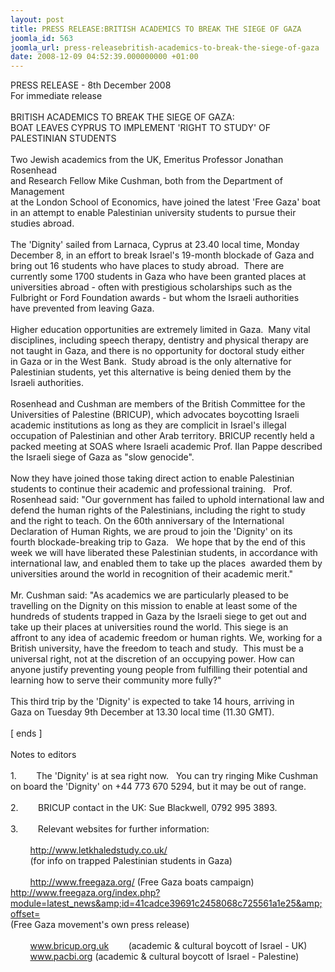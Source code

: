 ```yaml
---
layout: post
title: PRESS RELEASE:BRITISH ACADEMICS TO BREAK THE SIEGE OF GAZA
joomla_id: 563
joomla_url: press-releasebritish-academics-to-break-the-siege-of-gaza
date: 2008-12-09 04:52:39.000000000 +01:00
---
```

PRESS RELEASE - 8th December 2008<br />For immediate release<br /><br />BRITISH ACADEMICS TO BREAK THE SIEGE OF GAZA:<br />BOAT LEAVES CYPRUS TO IMPLEMENT 'RIGHT TO STUDY' OF PALESTINIAN STUDENTS<br /><br />Two Jewish academics from the UK, Emeritus Professor Jonathan Rosenhead<br />and Research Fellow Mike Cushman, both from the Department of Management<br />at the London School of Economics, have joined the latest 'Free Gaza' boat<br />in an attempt to enable Palestinian university students to pursue their<br />studies abroad.<br /><br />The 'Dignity' sailed from Larnaca, Cyprus at 23.40 local time, Monday<br />December 8, in an effort to break Israel's 19-month blockade of Gaza and<br />bring out 16 students who have places to study abroad.&nbsp; There are<br />currently some 1700 students in Gaza who have been granted places at<br />universities abroad - often with prestigious scholarships such as the<br />Fulbright or Ford Foundation awards - but whom the Israeli authorities<br />have prevented from leaving Gaza.<br /><br />Higher education opportunities are extremely limited in Gaza.&nbsp; Many vital<br />disciplines, including speech therapy, dentistry and physical therapy are<br />not taught in Gaza, and there is no opportunity for doctoral study either<br />in Gaza or in the West Bank.&nbsp; Study abroad is the only alternative for<br />Palestinian students, yet this alternative is being denied them by the<br />Israeli authorities.<br /><br />Rosenhead and Cushman are members of the British Committee for the<br />Universities of Palestine (BRICUP), which advocates boycotting Israeli<br />academic institutions as long as they are complicit in Israel's illegal<br />occupation of Palestinian and other Arab territory. BRICUP recently held a<br />packed meeting at SOAS where Israeli academic Prof. Ilan Pappe described<br />the Israeli siege of Gaza as &quot;slow genocide&quot;.<br /><br />Now they have joined those taking direct action to enable Palestinian<br />students to continue their academic and professional training.&nbsp;&nbsp; Prof.<br />Rosenhead said: &quot;Our government has failed to uphold international law and<br />defend the human rights of the Palestinians, including the right to study<br />and the right to teach. On the 60th anniversary of the International<br />Declaration of Human Rights, we are proud to join the 'Dignity' on its<br />fourth blockade-breaking trip to Gaza.&nbsp;&nbsp; We hope that by the end of this<br />week we will have liberated these Palestinian students, in accordance with<br />international law, and enabled them to take up the places&nbsp; awarded them by<br />universities around the world in recognition of their academic merit.&quot;<br /><br />Mr. Cushman said: &quot;As academics we are particularly pleased to be<br />travelling on the Dignity on this mission to enable at least some of the<br />hundreds of students trapped in Gaza by the Israeli siege to get out and<br />take up their places at universities round the world. This siege is an<br />affront to any idea of academic freedom or human rights. We, working for a<br />British university, have the freedom to teach and study.&nbsp; This must be a<br />universal right, not at the discretion of an occupying power. How can<br />anyone justify preventing young people from fulfilling their potential and<br />learning how to serve their community more fully?&quot;<br /><br />This third trip by the 'Dignity' is expected to take 14 hours, arriving in<br />Gaza on Tuesday 9th December at 13.30 local time (11.30 GMT).<br /><br />[ ends ]<br /><br />Notes to editors<br /><br />1.&nbsp;&nbsp;&nbsp;&nbsp;&nbsp;&nbsp;&nbsp; The 'Dignity' is at sea right now.&nbsp;&nbsp; You can try ringing Mike Cushman<br />on board the 'Dignity' on +44 773 670 5294, but it may be out of range.<br /><br />2.&nbsp;&nbsp;&nbsp;&nbsp;&nbsp;&nbsp;&nbsp; BRICUP contact in the UK: Sue Blackwell, 0792 995 3893.<br /><br />3.&nbsp;&nbsp;&nbsp;&nbsp;&nbsp;&nbsp;&nbsp; Relevant websites for further information:<br /><br />&nbsp;&nbsp;&nbsp;&nbsp;&nbsp;&nbsp;&nbsp; <a href="http://www.letkhaledstudy.co.uk/" target="_blank">http://www.letkhaledstudy.co.uk/</a><br />&nbsp;&nbsp;&nbsp;&nbsp;&nbsp;&nbsp;&nbsp; (for info on trapped Palestinian students in Gaza)<br /><br />&nbsp;&nbsp;&nbsp;&nbsp;&nbsp;&nbsp;&nbsp; http://www.freegaza.org/ (Free Gaza boats campaign)<br /><a href="http://www.freegaza.org/index.php?module=latest_news&id=41cadce39691c2458068c725561a1e25&offset=" target="_blank">http://www.freegaza.org/index.php?module=latest_news&amp;id=41cadce39691c2458068c725561a1e25&amp;offset=</a><br />(Free Gaza movement's own press release)<br /><br />&nbsp;&nbsp;&nbsp;&nbsp;&nbsp;&nbsp;&nbsp; <a href="http://www.bricup.org.uk/" target="_blank">www.bricup.org.uk</a>&nbsp;&nbsp;&nbsp;&nbsp;&nbsp;&nbsp;&nbsp; (academic &amp; cultural boycott of Israel - UK)<br />&nbsp;&nbsp;&nbsp;&nbsp;&nbsp;&nbsp;&nbsp; <a href="http://www.pacbi.org/" target="_blank">www.pacbi.org </a>(academic &amp; cultural boycott of Israel - Palestine) <br /><p><a href=""></a></p>
